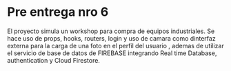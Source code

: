 # Pre entrega nro 6 

El proyecto simula un workshop para compra de equipos industriales. Se hace uso de props, hooks, routers, login y uso de camara como dinterfaz externa para la carga de una foto en el perfil del usuario , ademas de utilizar el servicio de base de datos de FIREBASE integrando Real time Database, authentication y  Cloud Firestore.